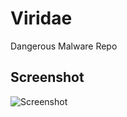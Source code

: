 # Viridae
Dangerous Malware Repo

## Screenshot 
![Screenshot](https://i.postimg.cc/NBtyh1k1/Screenshot-20200425-144453-Termux.jpg) 
